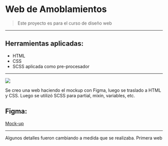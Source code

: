 # Web de Amoblamientos

>  Este proyecto es para el curso de diseño web

----
## Herramientas aplicadas:
- HTML
- CSS
- SCSS aplicada como pre-procesador

----
[![](https://img.freepik.com/foto-gratis/programador-profesional-trabajando-tarde-oscura-oficina_1098-18705.jpg?w=900&t=st=1674097347~exp=1674097947~hmac=60c3d1e2849de9c1099267fe8978cfca1afc9be9625ac15a0bca4f022fff8a7b)](https://img.freepik.com/foto-gratis/programador-profesional-trabajando-tarde-oscura-oficina_1098-18705.jpg?w=900&t=st=1674097347~exp=1674097947~hmac=60c3d1e2849de9c1099267fe8978cfca1afc9be9625ac15a0bca4f022fff8a7b)

Se creo una web haciendo el mockup con Figma, luego se traslado a HTML y CSS.
Luego se utilizó SCSS para partial, mixin, variables, etc.

Figma:
--
[Mock-up](http://https://www.figma.com/file/PyT3UPIpGKffzjxRTSa5p6/Untitled?node-id=7%3A96&t=haFDFVW423ShG26Y-1 "Mock-up")

---
Algunos detalles fueron cambiando a medida que se realizaba.
Primera web


